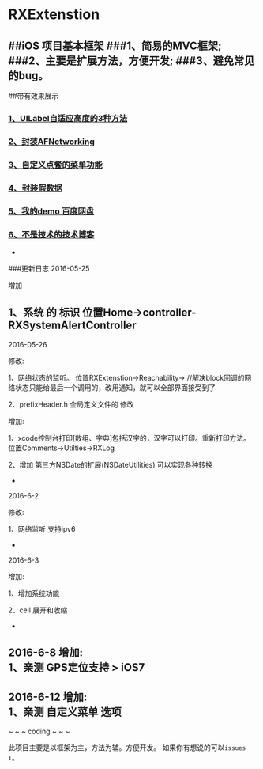 # RXExtenstion
##iOS 项目基本框架
###1、简易的MVC框架;
###2、主要是扩展方法，方便开发;
###3、避免常见的bug。
-
##带有效果展示

### [1、UILabel自适应高度的3种方法](https://github.com/srxboys/RXExtenstion/blob/master/srxboys/label/UILabel3type.md) 

### [2、](http://weibo.com/1759864273/Dxsiixb4M?from=page_1005051759864273_profile&wvr=6&mod=weibotime&type=comment#_rnd1465802552136)[封装AFNetworking](http://blog.csdn.net/srxboys/article/details/50774553)

### [3、自定义点餐的菜单功能](https://github.com/srxboys/RXExtenstion/blob/master/srxboys/Menu/menu.md)

### [4、封装假数据](https://github.com/srxboys/RXExtenstion/tree/master/srxboys/falseData/falseData.md)

### [5、我的demo 百度网盘](http://pan.baidu.com/s/1hqH9ZNI) 

### [6、不是技术的技术博客](https://weibo.com/srxboys) 
-


###更新日志
2016-05-25

增加

1、系统 的 标识 位置Home->controller-RXSystemAlertController
-
2016-05-26 

修改: 

1、网络状态的监听。  位置RXExtenstion->Reachability->
//解决block回调的网络状态只能给最后一个调用的，改用通知，就可以全部界面接受到了

2、prefixHeader.h 全局定义文件的 修改

增加: 

1、xcode控制台打印[数组、字典]包括汉字的，汉字可以打印。重新打印方法。 位置Comments->Utilties->RXLog

2、增加 第三方NSDate的扩展(NSDateUtilities)  可以实现各种转换

-
2016-6-2 

修改: 

1、网络监听 支持ipv6 

-
2016-6-3 

增加:  

1、增加系统功能

2、cell 展开和收缩 

-
2016-6-8 
增加:  
1、亲测 GPS定位支持 > iOS7 
-   
2016-6-12 
增加:  
1、亲测 自定义菜单 选项 
- 

~ ~ ~  coding ~ ~ ~ 

此项目主要是以框架为主，方法为辅。方便开发。 
如果你有想说的可以`issues I`。
